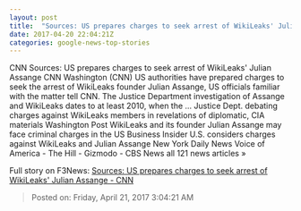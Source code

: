 ```yaml
---
layout: post
title:  "Sources: US prepares charges to seek arrest of WikiLeaks' Julian Assange - CNN"
date: 2017-04-20 22:04:21Z
categories: google-news-top-stories
---
```


CNN Sources: US prepares charges to seek arrest of WikiLeaks' Julian Assange CNN Washington (CNN) US authorities have prepared charges to seek the arrest of WikiLeaks founder Julian Assange, US officials familiar with the matter tell CNN. The Justice Department investigation of Assange and WikiLeaks dates to at least 2010, when the ... Justice Dept. debating charges against WikiLeaks members in revelations of diplomatic, CIA materials Washington Post WikiLeaks and its founder Julian Assange may face criminal charges in the US Business Insider U.S. considers charges against WikiLeaks and Julian Assange New York Daily News Voice of America - The Hill - Gizmodo - CBS News all 121 news articles »


Full story on F3News: [Sources: US prepares charges to seek arrest of WikiLeaks' Julian Assange - CNN](http://www.f3nws.com/n/BK3jgB)

> Posted on: Friday, April 21, 2017 3:04:21 AM
